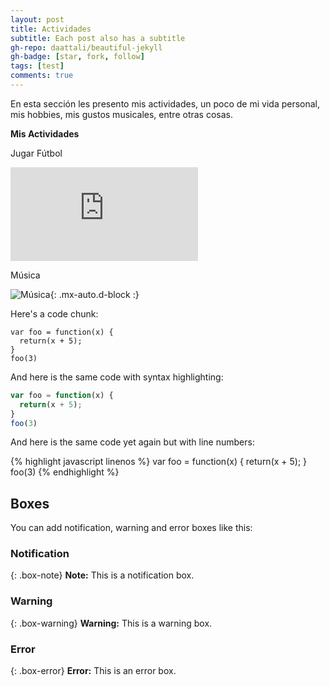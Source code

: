 ```yaml
---
layout: post
title: Actividades
subtitle: Each post also has a subtitle
gh-repo: daattali/beautiful-jekyll
gh-badge: [star, fork, follow]
tags: [test]
comments: true
---
```


En esta sección les presento mis actividades, un poco de mi vida personal, mis hobbies, mis gustos musicales, entre otras cosas. 

**Mis Actividades**



Jugar Fútbol

![Fútbol](https://as.com/masdeporte/2021/08/18/reportajes/1629287252_471087.html)

Música

![Música](https://concepto.de/musica/){: .mx-auto.d-block :}

Here's a code chunk:

~~~
var foo = function(x) {
  return(x + 5);
}
foo(3)
~~~

And here is the same code with syntax highlighting:

```javascript
var foo = function(x) {
  return(x + 5);
}
foo(3)
```

And here is the same code yet again but with line numbers:

{% highlight javascript linenos %}
var foo = function(x) {
  return(x + 5);
}
foo(3)
{% endhighlight %}

## Boxes
You can add notification, warning and error boxes like this:

### Notification

{: .box-note}
**Note:** This is a notification box.

### Warning

{: .box-warning}
**Warning:** This is a warning box.

### Error

{: .box-error}
**Error:** This is an error box.
